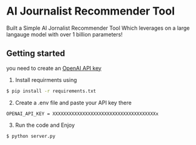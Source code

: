 # AI Journalist Recommender Tool

Built a Simple AI Jornalist Recommender Tool Which leverages on a large langauge model with over 1 billion parameters!

## Getting started

you need to create an [OpenAI API key](https://platform.openai.com/account/api-keys)

1. Install requirments using
```bash
$ pip install -r requirements.txt
```
2. Create a .env file and paste your API key there
```.env
OPENAI_API_KEY = XXXXXXXXXXXXXXXXXXXXXXXXXXXXXXXXXXXXXXx
```
3. Run the code and Enjoy
```bash
$ python server.py
```

